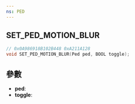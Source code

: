 ```yaml
---
ns: PED
---
```

## SET_PED_MOTION_BLUR

```c
// 0x0A986918B102B448 0xA211A128
void SET_PED_MOTION_BLUR(Ped ped, BOOL toggle);
```


## 參數
* **ped**: 
* **toggle**: 

